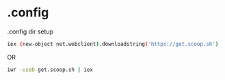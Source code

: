 # .config
.config  dir setup

```sh
iex (new-object net.webclient).downloadstring('https://get.scoop.sh')
```
OR
```sh
iwr -useb get.scoop.sh | iex
```